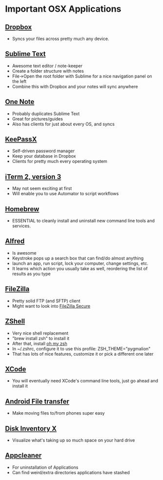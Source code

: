 # Important OSX Applications

## [Dropbox](https://www.dropbox.com/)
 * Syncs your files across pretty much any device.

## [Sublime Text](https://www.sublimetext.com/3)
 * Awesome text editor / note-keeper
 * Create a folder structure with notes
 * File->Open the root folder with Sublime for a nice navigation panel on the left
 * Combine this with Dropbox and your notes will sync anywhere

## [One Note](https://www.onenote.com/)
 * Probably duplicates Sublime Text
 * Great for pictures/guides
 * Also has clients for just about every OS, and syncs

## [KeePassX](https://www.keepassx.org/downloads)
 * Self-driven password manager
 * Keep your database in Dropbox
 * Clients for pretty much every operating system

## [iTerm 2, version 3](https://www.iterm2.com/downloads.html)
 * May not seem exciting at first
 * Will enable you to use Automator to script workflows

## [Homebrew](http://brew.sh/)
 * ESSENTIAL to cleanly install and uninstall new command line tools and services.

## [Alfred](https://www.alfredapp.com/)
 * Is awesome
 * Keystroke pops up a search box that can find/do almost anything
 * launch an app, run script, lock your computer, change settings, etc.
 * It learns which action you usually take as well, reordering the list of results as you type

## [FileZilla](https://filezilla-project.org/download.php?platform=osx)
 * Pretty solid FTP (and SFTP) client
 * Might want to look into [FileZilla Secure](http://www.filezillasecure.com/)

## [ZShell](http://zsh.sourceforge.net/)
 * Very nice shell replacement
 * "brew install zsh" to install it
 * After that, install [oh my zsh](https://github.com/robbyrussell/oh-my-zsh)
 * In ~/.zshrc, configure it to use this profile: ZSH_THEME="pygmalion"
 * That has lots of nice features, customize it or pick a different one later

## [XCode](https://itunes.apple.com/us/app/xcode/id497799835?mt=12)
 * You will eventually need XCode's command line tools, just go ahead and install it

## [Android File transfer](https://www.android.com/filetransfer/)
 * Make moving files to/from phones super easy

## [Disk Inventory X](http://www.derlien.com/downloads/index.html)
 * Visualize what's taking up so much space on your hard drive

## [Appcleaner](https://itunes.apple.com/us/app/app-cleaner-find-remove-applications/id1013897218?mt=12)
 * For uninstallation of Applications
 * Can find weird/extra directories applications have stashed
